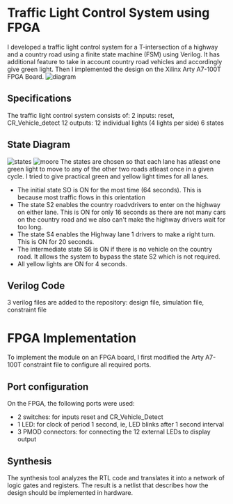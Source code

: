 # Traffic Light Control System using FPGA
I developed a traffic light control system for a T-intersection of a highway and a country road using a finite state machine (FSM) using Verilog. It has additional feature to take in account country road vehicles and accordingly give green light. Then I implemented the design on the Xilinx Arty A7-100T FPGA Board.
![diagram](images/s.png)

## Specifications
The traffic light control system consists of:
2 inputs: reset, CR_Vehicle_detect
12 outputs: 12 individual lights (4 lights per side)
6 states

## State Diagram
![states](images/s.png)
![moore](images/s.png)
The states are chosen so that each lane has atleast one green light to move to any of the other two roads atleast once in a given cycle.
I tried to give practical green and yellow light times for all lanes.
* The initial state SO is ON for the most time (64 seconds). This is because most traffic flows in this orientation
* The state S2 enables the country roadvdrivers to enter on the highway on either lane. This is ON for only 16 seconds as there are not many cars on the country road and we also can't
make the highway drivers wait for too long.
* The state S4 enables the Highway lane 1 drivers to make a right turn. This is ON for 20 seconds.
* The intermediate state S6 is ON if there is no vehicle on the country road. It allows the system to bypass the state S2 which is not required.
* All yellow lights are ON for 4 seconds.

## Verilog Code
3 verilog files are added to the repository:
design file, simulation file, constraint file

# FPGA Implementation 
To implement the module on an FPGA board, I first modified the Arty A7-100T constraint file to configure all required ports.

## Port configuration
On the FPGA, the following ports were used:
* 2 switches: for inputs reset and CR_Vehicle_Detect
* 1 LED: for clock of period 1 second, ie, LED blinks after 1 second interval
* 3 PMOD connectors: for connecting the 12 external LEDs to display output

## Synthesis
The synthesis tool analyzes the RTL code and translates it into a network of logic gates and registers. The result is a netlist that describes how the design should be implemented in hardware.


